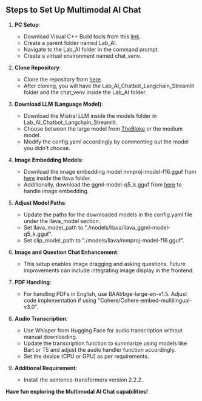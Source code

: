  ## Steps to Set Up Multimodal AI Chat 

1. **PC Setup**:
   - Download Visual C++ Build tools from this [link](https://stackoverflow.com/questions/40504552/how-to-install-visual-c-build-tools).
   - Create a parent folder named Lab_AI.
   - Navigate to the Lab_AI folder in the command prompt.
   - Create a virtual environment named chat_venv.

2. **Clone Repository**:
   - Clone the repository from [here](https://github.com/manaribraheem/Lab_AI_Chatbot_Langchain_Streamlit).
   - After cloning, you will have the Lab_AI_Chatbot_Langchain_Streamlit folder and the chat_venv inside the Lab_AI folder.

3. **Download LLM (Language Model)**:
   - Download the Mistral LLM inside the models folder in Lab_AI_Chatbot_Langchain_Streamlit.
   - Choose between the large model from [TheBloke](https://huggingface.co/TheBloke/Mistral-7B-Instruct-v0.1-GGUF/blob/main/mistral-7b-instruct-v0.1.Q5_K_M.gguf) or the medium model.
   - Modify the config.yaml accordingly by commenting out the model you didn't choose.

4. **Image Embedding Models**:
   - Download the image embedding model mmproj-model-f16.gguf from [here](https://huggingface.co/mys/ggml_llava-v1.5-7b/tree/main) inside the llava folder.
   - Additionally, download the ggml-model-q5_k.gguf from [here](https://huggingface.co/mys/ggml_llava-v1.5-13b/blob/main/ggml-model-q5_k.gguf) to handle image embedding.

5. **Adjust Model Paths**:
   - Update the paths for the downloaded models in the config.yaml file under the llava_model section.
   - Set llava_model_path to "./models/llava/llava_ggml-model-q5_k.gguf".
   - Set clip_model_path to "./models/llava/mmproj-model-f16.gguf".

6. **Image and Question Chat Enhancement**:
   - This setup enables image dragging and asking questions. Future improvements can include integrating image display in the frontend.

7. **PDF Handling**:
   - For handling PDFs in English, use BAAI/bge-large-en-v1.5. Adjust code implementation if using "Cohere/Cohere-embed-multilingual-v3.0".

8. **Audio Transcription**:
   - Use Whisper from Hugging Face for audio transcription without manual downloading.
   - Update the transcription function to summarize using models like Bart or T5 and adjust the audio handler function accordingly.
   - Set the device (CPU or GPU) as per requirements.

9. **Additional Requirement**:
   - Install the sentence-transformers version 2.2.2.

**Have fun exploring the Multimodal AI Chat capabilities!**  
